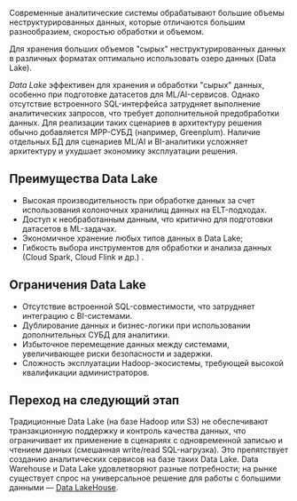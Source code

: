 Современные аналитические системы обрабатывают большие объемы неструктурированных данных, которые отличаются большим разнообразием, скоростью обработки и объемом.

Для хранения больших объемов "сырых" неструктурированных данных в различных форматах оптимально использовать озеро данных (Data Lake).

*Data Lake* эффективен для хранения и обработки "сырых" данных, особенно при подготовке датасетов для ML/AI-сервисов. Однако отсутствие встроенного SQL-интерфейса затрудняет выполнение аналитических запросов, что требует дополнительной предобработки данных. Для реализации таких сценариев в архитектуру решения обычно добавляется MPP-СУБД (например, Greenplum). 
Наличие отдельных БД для сценариев ML/AI и BI-аналитики усложняет архитектуру и ухудшает экономику эксплуатации решения.

## Преимущества Data Lake

- Высокая производительность при обработке данных за счет использования колоночных хранилищ данных на ELT-подходах.
- Доступ к необработанным данным, что критично для подготовки датасетов в ML-задачах.
- Экономичное хранение любых типов данных в Data Lake;
- Гибкость выбора инструментов для обработки и анализа данных (Сloud Spark, Сloud Flink и др.) .

## Ограничения Data Lake

- Отсутствие встроенной SQL-совместимости, что затрудняет интеграцию с BI-системами.
- Дублирование данных и бизнес-логики при использовании дополнительных СУБД для аналитики.
- Избыточное перемещение данных между системами, увеличивающее риски безопасности и задержки.
- Сложность эксплуатации Hadoop-экосистемы, требующей высокой квалификации администраторов.

## Переход на следующий этап

Традиционные Data Lake (на базе Hadoop или S3) не обеспечивают транзакционную поддержку и контроль качества данных, что ограничивает их применение в сценариях с одновременной записью и чтением данных (смешанная write/read SQL-нагрузка). Это препятствует созданию аналитических сервисов на базе таких Data Lake. Data Warehouse и Data Lake удовлетворяют разные потребности; на рынке существует спрос на универсальное решение для работы с большими данными — [Data LakeHouse](/ru/data-processing/dlh/concepts/about).
